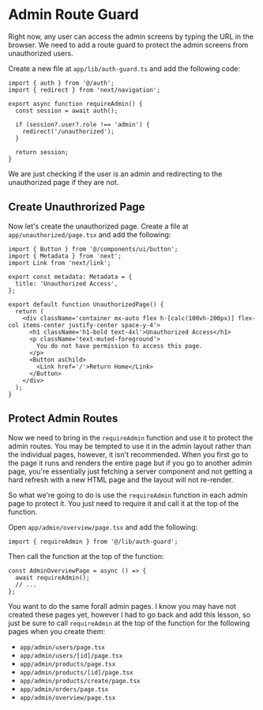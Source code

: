 # Admin Route Guard

Right now, any user can access the admin screens by typing the URL in the browser. We need to add a route guard to protect the admin screens from unauthorized users.

Create a new file at `app/lib/auth-guard.ts` and add the following code:

```tsx
import { auth } from '@/auth';
import { redirect } from 'next/navigation';

export async function requireAdmin() {
  const session = await auth();

  if (session?.user?.role !== 'admin') {
    redirect('/unauthorized');
  }

  return session;
}
```

We are just checking if the user is an admin and redirecting to the unauthorized page if they are not.

## Create Unauthrorized Page

Now let's create the unauthorized page. Create a file at `app/unauthorized/page.tsx` and add the following:

```tsx
import { Button } from '@/components/ui/button';
import { Metadata } from 'next';
import Link from 'next/link';

export const metadata: Metadata = {
  title: 'Unauthorized Access',
};

export default function UnauthorizedPage() {
  return (
    <div className='container mx-auto flex h-[calc(100vh-200px)] flex-col items-center justify-center space-y-4'>
      <h1 className='h1-bold text-4xl'>Unauthorized Access</h1>
      <p className='text-muted-foreground'>
        You do not have permission to access this page.
      </p>
      <Button asChild>
        <Link href='/'>Return Home</Link>
      </Button>
    </div>
  );
}
```

## Protect Admin Routes

Now we need to bring in the `requireAdmin` function and use it to protect the admin routes. You may be tempted to use it in the admin layout rather than the individual pages, however, it isn't recommended. When you first go to the page it runs and renders the entire page but if you go to another admin page, you're essentially just fetching a server component and not getting a hard refresh with a new HTML page and the layout will not re-render.

So what we're going to do is use the `requireAdmin` function in each admin page to protect it. You just need to require it and call it at the top of the function.

Open `app/admin/overview/page.tsx` and add the following:

```tsx
import { requireAdmin } from '@/lib/auth-guard';
```

Then call the function at the top of the function:

```tsx
const AdminOverviewPage = async () => {
  await requireAdmin();
  // ...
};
```

You want to do the same forall admin pages. I know you may have not created these pages yet, however I had to go back and add this lesson, so just be sure to call `requireAdmin` at the top of the function for the following pages when you create them:

- `app/admin/users/page.tsx`
- `app/admin/users/[id]/page.tsx`
- `app/admin/products/page.tsx`
- `app/admin/products/[id]/page.tsx`
- `app/admin/products/create/page.tsx`
- `app/admin/orders/page.tsx`
- `app/admin/overview/page.tsx`
